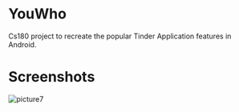 # YouWho
Cs180 project to recreate the popular Tinder Application features in Android.

# Screenshots

![picture7](https://cloud.githubusercontent.com/assets/5125092/16540119/1b5a3c2c-400e-11e6-9e8e-047b5a964d9f.png)
